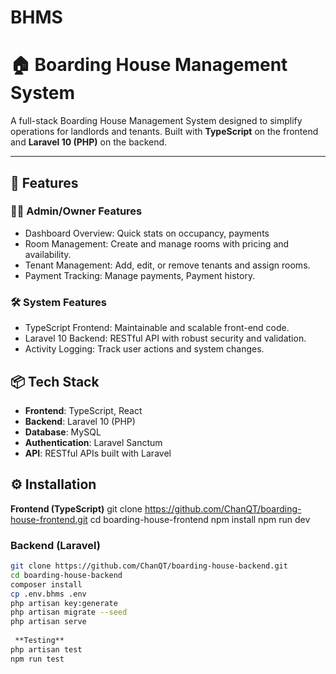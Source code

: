 # BHMS
# 🏠 Boarding House Management System

A full-stack Boarding House Management System designed to simplify operations for landlords and tenants. Built with **TypeScript** on the frontend and **Laravel 10 (PHP)** on the backend.

---

## 🚀 Features

### 🧑‍💼 Admin/Owner Features
- Dashboard Overview: Quick stats on occupancy, payments
- Room Management: Create and manage rooms with pricing and availability.
- Tenant Management: Add, edit, or remove tenants and assign rooms.
- Payment Tracking: Manage payments, Payment history.

### 🛠️ System Features
- TypeScript Frontend: Maintainable and scalable front-end code.
- Laravel 10 Backend: RESTful API with robust security and validation.
- Activity Logging: Track user actions and system changes.

## 📦 Tech Stack
- **Frontend**: TypeScript, React
- **Backend**: Laravel 10 (PHP)
- **Database**: MySQL
- **Authentication**: Laravel Sanctum
- **API**: RESTful APIs built with Laravel
## ⚙️ Installation

**Frontend (TypeScript)**
git clone https://github.com/ChanQT/boarding-house-frontend.git
cd boarding-house-frontend
npm install
npm run dev


### Backend (Laravel)
```bash
git clone https://github.com/ChanQT/boarding-house-backend.git
cd boarding-house-backend
composer install
cp .env.bhms .env
php artisan key:generate
php artisan migrate --seed
php artisan serve
   
 **Testing**
php artisan test
npm run test




